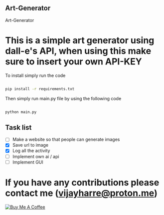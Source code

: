 ## Art-Generator
Art-Generator

# This is a simple art generator using dall-e's API, when using this make sure to insert your own API-KEY

To install simply run the code

```bash 

pip install -r requirements.txt 

```

Then simply run main.py file by using the following code

```bash 

python main.py 

```

## Task list

- [ ] Make a website so that people can generate images
- [x] Save url to image
- [x] Log all the activity
- [ ] Implement own ai / api
- [ ] Implement GUI

# If you have any contributions please contact me __(vijayharre@proton.me)__

[![Buy Me A Coffee](https://imgs.search.brave.com/egcB3pkPswobuykF1sD2Qar6_7WKSqwBGHbDHyemGIY/rs:fit:1200:919:1/g:ce/aHR0cHM6Ly9kYXRh/Z2VuZXRpY3MuY29t/L2Jsb2cvbWFyY2gz/MjAyMS90aXRsZS5q/cGc)](https://www.buymeacoffee.com/vijaytech)
